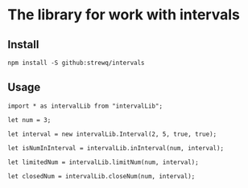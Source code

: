 # The library for work with intervals

## Install
```
npm install -S github:strewq/intervals
```

## Usage
```
import * as intervalLib from "intervalLib";
```

```
let num = 3;

let interval = new intervalLib.Interval(2, 5, true, true);

let isNumInInterval = intervalLib.inInterval(num, interval);

let limitedNum = intervalLib.limitNum(num, interval);

let closedNum = intervalLib.closeNum(num, interval);
```